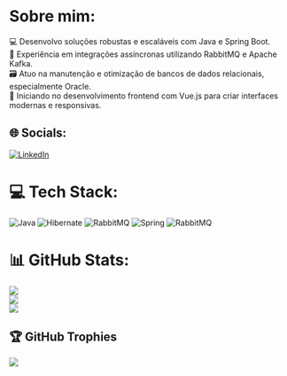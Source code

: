 # Sobre mim:
💻 Desenvolvo soluções robustas e escaláveis com Java e Spring Boot.<br>🔗 Experiência em integrações assíncronas utilizando RabbitMQ e Apache Kafka.<br>🗃️ Atuo na manutenção e otimização de bancos de dados relacionais, especialmente Oracle.<br>🌱 Iniciando no desenvolvimento frontend com Vue.js para criar interfaces modernas e responsivas.<br>


## 🌐 Socials:
[![LinkedIn](https://img.shields.io/badge/LinkedIn-%230077B5.svg?logo=linkedin&logoColor=white)](https://linkedin.com/in/jvictorfo01/) 

# 💻 Tech Stack:
![Java](https://img.shields.io/badge/java-%23ED8B00.svg?style=flat&logo=openjdk&logoColor=white) ![Hibernate](https://img.shields.io/badge/Hibernate-59666C?style=flat&logo=Hibernate&logoColor=white) ![RabbitMQ](https://img.shields.io/badge/rabbitmq-FF6600?style=flat&logo=rabbitmq&logoColor=white) ![Spring](https://img.shields.io/badge/spring-%236DB33F.svg?style=flat&logo=spring&logoColor=white) ![RabbitMQ](https://img.shields.io/badge/rabbitmq-FF6600?style=flat&logo=rabbitmq&logoColor=white)
# 📊 GitHub Stats:
![](https://github-readme-stats.vercel.app/api?username=fo-jvictor&theme=dark&hide_border=false&include_all_commits=true&count_private=true)<br/>
![](https://github-readme-streak-stats.herokuapp.com/?user=fo-jvictor&theme=dark&hide_border=false)<br/>
![](https://github-readme-stats.vercel.app/api/top-langs/?username=fo-jvictor&theme=dark&hide_border=false&include_all_commits=true&count_private=true&layout=compact)

## 🏆 GitHub Trophies
![](https://github-profile-trophy.vercel.app/?username=fo-jvictor&theme=radical&no-frame=false&no-bg=true&margin-w=4)

<!-- Proudly created with GPRM ( https://gprm.itsvg.in ) -->
